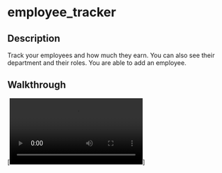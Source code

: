 # employee_tracker

## Description
Track your employees and how much they earn. You can also see their department and their roles. You are able to add an employee.

## Walkthrough

[![Watch the video](./video/employee_tracker_walkthrough.webm)]